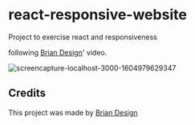 # react-responsive-website
Project to exercise react and responsiveness

following [Brian Design](https://www.youtube.com/watch?v=3nLTB_E6XAM)' video.

![screencapture-localhost-3000-1604979629347](https://user-images.githubusercontent.com/40917812/98625287-12542f80-22ee-11eb-81bd-829c51be89a4.png)

## Credits
This project was made by [Brian Design](https://www.youtube.com/channel/UCsKsymTY_4BYR-wytLjex7A)